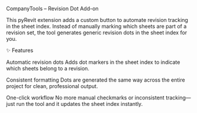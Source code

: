 CompanyTools – Revision Dot Add-on

This pyRevit extension adds a custom button to automate revision tracking in the sheet index.
Instead of manually marking which sheets are part of a revision set, the tool generates generic revision dots in the sheet index for you.

✨ Features

Automatic revision dots
Adds dot markers in the sheet index to indicate which sheets belong to a revision.

Consistent formatting
Dots are generated the same way across the entire project for clean, professional output.

One-click workflow
No more manual checkmarks or inconsistent tracking—just run the tool and it updates the sheet index instantly.